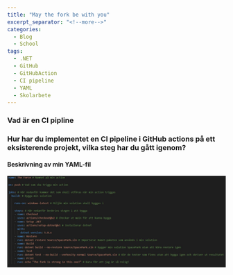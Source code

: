 ```yaml
---
title: "May the fork be with you"
excerpt_separator: "<!--more-->"
categories:
  - Blog
  - School
tags:
  - .NET
  - GitHub
  - GitHubAction
  - CI pipeline
  - YAML
  - Skolarbete
---
```


### Vad är en CI pipline
### Hur har du implementet en CI pipeline i GitHub actions på ett eksisterende projekt, vilka steg har du gått igenom?
#### Beskrivning av min YAML-fil

![Min YAML-fil](https://raw.githubusercontent.com/Baverstrand/Baverstrand.github.io/master/img/yamlexplained.JPG)